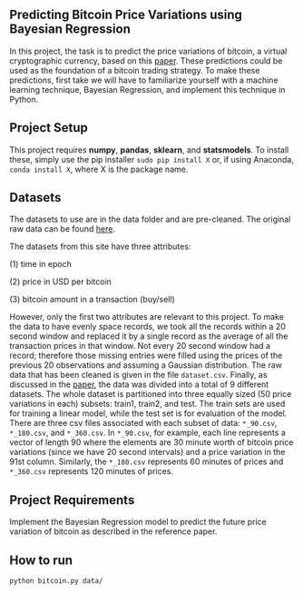 ## Predicting Bitcoin Price Variations using Bayesian Regression
[1]: https://github.com/Aminoid/bitcoin-prediction/blob/master/Bayesian%20Regression%20and%20Bitcoin%20.pdf
[2]: http://api.bitcoincharts.com/v1/csv/

In this project, the task is to predict the price variations of bitcoin, a virtual cryptographic currency, based on this [paper][1]. These predictions could be used as the foundation of a bitcoin trading strategy. To make these predictions, first take we will have to familiarize yourself with a machine learning technique, Bayesian Regression, and implement this technique in Python.

## Project Setup
This project requires **numpy**, **pandas**, **sklearn**, and **statsmodels**. To install these, simply use the pip installer `sudo pip install X` or, if using Anaconda, `conda install X`, where X is the package name.

## Datasets
The datasets to use are in the data folder and are pre-cleaned. The original raw data can be found [here][2]. 

The datasets from this site have three attributes: 

(1) time in epoch 

(2) price in USD per bitcoin

(3) bitcoin amount in a transaction (buy/sell)

However, only the first two attributes are relevant to this project.
To make the data to have evenly space records, we took all the records within a 20 second window and replaced it by a single record as the average of all the transaction prices in that window. Not every 20 second window had a record; therefore those missing entries were filled using the prices of the previous 20 observations and assuming a Gaussian distribution. The raw data that has been cleaned is given in the file `dataset.csv`.
Finally, as discussed in the [paper][1], the data was divided into a total of 9 different datasets. The whole dataset is partitioned into three equally sized (50 price variations in each) subsets: train1, train2, and test. The train sets are used for training a linear model, while the test set is for evaluation of the model. There are three csv files associated with each subset of data: `*_90.csv`, `*_180.csv`, and `*_360.csv`. In `*_90.csv`, for example, each line represents a vector of length 90 where the elements are 30 minute worth of bitcoin price variations (since we have 20 second intervals) and a price variation in the 91st column. Similarly, the `*_180.csv` represents 60 minutes of prices and `*_360.csv` represents 120 minutes of prices.

## Project Requirements
Implement the Bayesian Regression model to predict the future price variation of bitcoin as described in the reference paper.

## How to run
`python bitcoin.py data/` 
